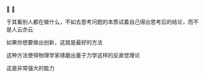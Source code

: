 👋 👋

于其看别人都在做什么，不如去思考问题的本质试着自己得出思考后的结论，而不是人云亦云

如果你想要做出创新，这就是最好的方法

这种方法使得物理学家琢磨出量子力学这样的反直觉理论

这是非常强大的能力
